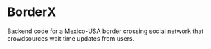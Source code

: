 # BorderX
Backend code for a Mexico-USA border crossing social network that crowdsources wait time updates from users.
